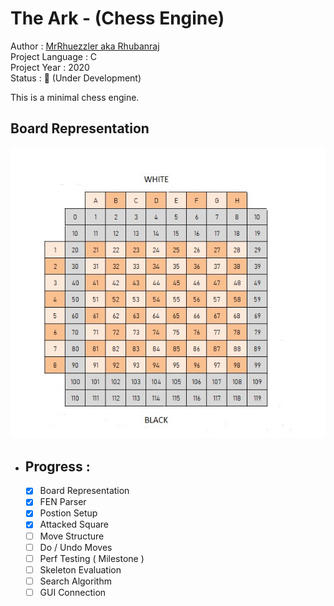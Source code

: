 # The Ark - (Chess Engine)
Author           : [MrRhuezzler aka Rhubanraj](https://github.com/MrRhuezzler)  
Project Language : C  
Project Year     : 2020  
Status           : :triangular_flag_on_post: (Under Development)  

This is a minimal chess engine.  

## Board Representation
![ChessBoardRepresentation](/Resources/ChessBoardRep.jpg)

- ## Progress :
    - [X] Board Representation
    - [X] FEN Parser
    - [X] Postion Setup
    - [X] Attacked Square
    - [ ] Move Structure
    - [ ] Do / Undo Moves
    - [ ] Perf Testing ( Milestone )
    - [ ] Skeleton Evaluation
    - [ ] Search Algorithm
    - [ ] GUI Connection
